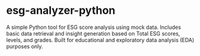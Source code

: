 # esg-analyzer-python
A simple Python tool for ESG score analysis using mock data. Includes basic data retrieval and insight generation based on Total ESG scores, levels, and grades. Built for educational and exploratory data analysis (EDA) purposes only.
